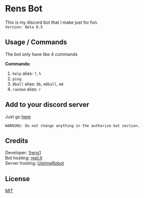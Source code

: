 # Rens Bot

This is my discord bot that I make just for fun.<br>
`Version: Beta 0.5`

## Usage / Commands

The bot only have like 4 commands

__Commands:__
1. `help` alias: `?`, `h`
2. `ping`
3. `8ball` alias: `8b`, `m8ball`, `m8`
4. `random` alias: `r`

## Add to your discord server
Just go [here](https://top.gg/bot/788673199956688906)

```WARNING: Do not change anything in the authorize bot section.```

## Credits
Developer: [1rens1](https://github.com/1rens1/)<br>
Bot hosting: [repl.it](https://repl.it/)<br>
Server hosting: [UptimeRobot](https://uptimerobot.com)

## License
[MIT](https://github.com/1rens1/RensBot/blob/main/LICENSE/)
